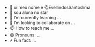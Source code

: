- 👋 oi meu nome e @EvellindosSantoslima
- 👀 sou aluna no star
- 🌱 I’m currently learning ...
- 💞️ I’m looking to collaborate on ...
- 📫 How to reach me ...
- 😄 Pronouns: ...
- ⚡ Fun fact: ...

<!---
EvellindosSantoslima/EvellindosSantoslima is a ✨ special ✨ repository because its `README.md` (this file) appears on your GitHub profile.
You can click the Preview link to take a look at your changes.
--->
